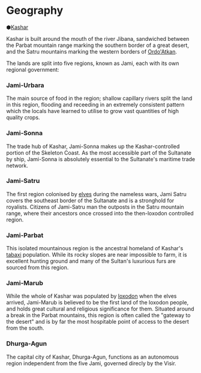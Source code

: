 # Geography
⬢[Kashar](https://teparsons.github.io/Iuncterra/assets/locations/kashar/Kashar.csv)

Kashar is built around the mouth of the river Jibana, sandwiched between the Parbat mountain range marking the southern border of a great desert, and the Satru mountains marking the western borders of [Ordo'Atkan](../Ordo'Atkan/Ordo'Atkan.md).

The lands are split into five regions, known as Jami, each with its own regional government:

### Jami-Urbara

The main source of food in the region; shallow capillary rivers split the land in this region, flooding and receeding in an extremely consistent pattern which the locals have learned to utilise to grow vast quantities of high quality crops.

### Jami-Sonna

The trade hub of Kashar, Jami-Sonna makes up the Kashar-controlled portion of the Skeleton Coast. As the most accessible part of the Sultanate by ship, Jami-Sonna is absolutely essential to the Sultanate's maritime trade network.

### Jami-Satru

The first region colonised by [elves](../../Species/Homonid/Elf.md) during the nameless wars, Jami Satru covers the southeast border of the Sultanate and is a stronghold for royalists. Citizens of Jami-Satru man the outposts in the Satru mountain range, where their ancestors once crossed into the then-loxodon controlled region.

### Jami-Parbat

This isolated mountainous region is the ancestral homeland of Kashar's [tabaxi](../../Species/Godtouched/Tabaxi.md) population. While its rocky slopes are near impossible to farm, it is excellent hunting ground and many of the Sultan's luxurious furs are sourced from this region.

### Jami-Marub

While the whole of Kashar was populated by [loxodon](../../Species/Godtouched/Loxodon.md) when the elves arrived, Jami-Marub is believed to be the first land of the loxodon people, and holds great cultural and religious significance for them. Situated around a break in the Parbat mountains, this region is often called the "gateway to the desert" and is by far the most hospitable point of access to the desert from the south.

### Dhurga-Agun

The capital city of Kashar, Dhurga-Agun, functions as an autonomous region independent from the five Jami, governed direcly by the Visir.